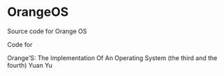# OrangeOS
Source code for Orange OS

Code for

Orange'S: The Implementation Of An Operating System (the third and the fourth) Yuan Yu
